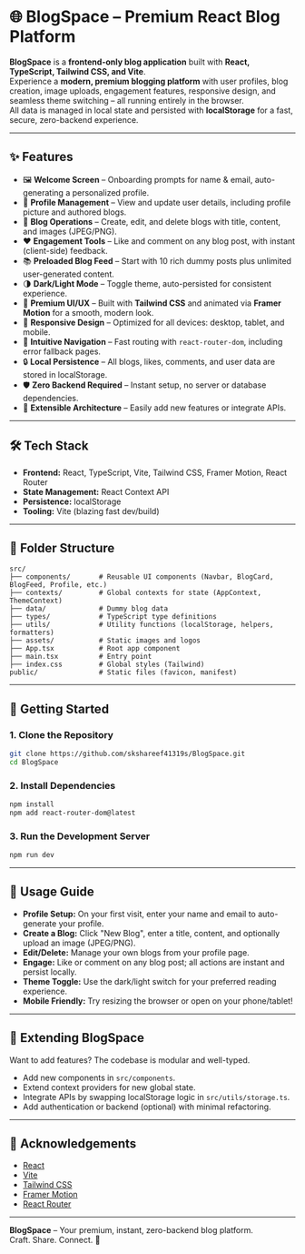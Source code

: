 # 🌐 BlogSpace – Premium React Blog Platform

**BlogSpace** is a **frontend-only blog application** built with **React, TypeScript, Tailwind CSS, and Vite**.  
Experience a **modern, premium blogging platform** with user profiles, blog creation, image uploads, engagement features, responsive design, and seamless theme switching – all running entirely in the browser.  
All data is managed in local state and persisted with **localStorage** for a fast, secure, zero-backend experience.

---

## ✨ Features

- 🖼️ **Welcome Screen** – Onboarding prompts for name & email, auto-generating a personalized profile.
- 👤 **Profile Management** – View and update user details, including profile picture and authored blogs.
- 📝 **Blog Operations** – Create, edit, and delete blogs with title, content, and images (JPEG/PNG).
- ❤️ **Engagement Tools** – Like and comment on any blog post, with instant (client-side) feedback.
- 📚 **Preloaded Blog Feed** – Start with 10 rich dummy posts plus unlimited user-generated content.
- 🌗 **Dark/Light Mode** – Toggle theme, auto-persisted for consistent experience.
- 🎨 **Premium UI/UX** – Built with **Tailwind CSS** and animated via **Framer Motion** for a smooth, modern look.
- 📱 **Responsive Design** – Optimized for all devices: desktop, tablet, and mobile.
- 🧭 **Intuitive Navigation** – Fast routing with `react-router-dom`, including error fallback pages.
- 🔒 **Local Persistence** – All blogs, likes, comments, and user data are stored in localStorage.
- 🛡️ **Zero Backend Required** – Instant setup, no server or database dependencies.
- 🚀 **Extensible Architecture** – Easily add new features or integrate APIs.

---

## 🛠️ Tech Stack

- **Frontend:** React, TypeScript, Vite, Tailwind CSS, Framer Motion, React Router
- **State Management:** React Context API
- **Persistence:** localStorage
- **Tooling:** Vite (blazing fast dev/build)

---

## 📂 Folder Structure

```
src/
├── components/       # Reusable UI components (Navbar, BlogCard, BlogFeed, Profile, etc.)
├── contexts/         # Global contexts for state (AppContext, ThemeContext)
├── data/             # Dummy blog data
├── types/            # TypeScript type definitions
├── utils/            # Utility functions (localStorage, helpers, formatters)
├── assets/           # Static images and logos
├── App.tsx           # Root app component
├── main.tsx          # Entry point
├── index.css         # Global styles (Tailwind)
public/               # Static files (favicon, manifest)
```

---

## 🚀 Getting Started

### 1. Clone the Repository

```bash
git clone https://github.com/skshareef41319s/BlogSpace.git
cd BlogSpace
```

### 2. Install Dependencies

```bash
npm install
npm add react-router-dom@latest
```

### 3. Run the Development Server

```bash
npm run dev
```


---

## 📝 Usage Guide

- **Profile Setup:** On your first visit, enter your name and email to auto-generate your profile.
- **Create a Blog:** Click "New Blog", enter a title, content, and optionally upload an image (JPEG/PNG).
- **Edit/Delete:** Manage your own blogs from your profile page.
- **Engage:** Like or comment on any blog post; all actions are instant and persist locally.
- **Theme Toggle:** Use the dark/light switch for your preferred reading experience.
- **Mobile Friendly:** Try resizing the browser or open on your phone/tablet!

---

## 🧩 Extending BlogSpace

Want to add features? The codebase is modular and well-typed.
- Add new components in `src/components`.
- Extend context providers for new global state.
- Integrate APIs by swapping localStorage logic in `src/utils/storage.ts`.
- Add authentication or backend (optional) with minimal refactoring.

---


## 🙏 Acknowledgements

- [React](https://react.dev/)
- [Vite](https://vitejs.dev/)
- [Tailwind CSS](https://tailwindcss.com/)
- [Framer Motion](https://www.framer.com/motion/)
- [React Router](https://reactrouter.com/)

---


**BlogSpace** – Your premium, instant, zero-backend blog platform.  
Craft. Share. Connect. 🚀
